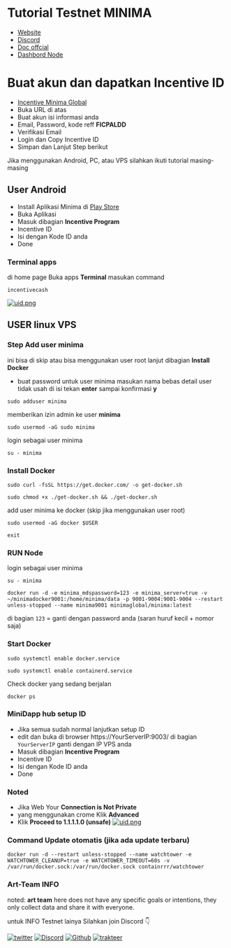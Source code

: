 # Tutorial Testnet MINIMA

- [Website](https://minima.global/)
- [Discord](https://discord.gg/minima)
- [Doc offcial](https://docs.minima.global/)
- [Dashbord Node](https://incentive.minima.global/account/register?inviteCode=FICPALDD) 



# Buat akun dan dapatkan Incentive ID
- [Incentive Minima Global](https://incentive.minima.global/account/register?inviteCode=FICPALDD)
- Buka URL di atas 
- Buat akun isi informasi anda
- Email, Password, kode reff **FICPALDD**
- Verifikasi Email 
- Login dan Copy Incentive ID 
- Simpan dan Lanjut Step berikut

Jika menggunakan Android, PC, atau VPS silahkan ikuti tutorial masing-masing

## User Android

- Install Aplikasi Minima di [Play Store](https://play.google.com/store/apps/details?id=com.minima.android&hl=en&gl=US&pli=1)
- Buka Aplikasi
- Masuk dibagian **Incentive Program**
- Incentive ID
- Isi dengan Kode ID anda
- Done


### Terminal apps 
di home page Buka apps **Terminal** masukan command
```
incentivecash
```

[![uid.png](https://i.postimg.cc/h4d2PMnp/uid.png)](https://postimg.cc/mhTYmYtH)


## USER linux VPS 

### Step Add user minima
ini bisa di skip atau bisa menggunakan user root lanjut dibagian **Install Docker**

- buat password untuk user minima masukan nama bebas detail user tidak usah di isi tekan **enter** sampai konfirmasi **y**
```
sudo adduser minima
```
memberikan izin admin ke user **minima**
```
sudo usermod -aG sudo minima
```
login sebagai user minima
```
su - minima
```

### Install Docker
```
sudo curl -fsSL https://get.docker.com/ -o get-docker.sh
```
```
sudo chmod +x ./get-docker.sh && ./get-docker.sh
```
add user minima ke docker (skip jika menggunakan user root)
```
sudo usermod -aG docker $USER
```
```
exit
```
### RUN Node
login sebagai user minima
```
su - minima
```

```
docker run -d -e minima_mdspassword=123 -e minima_server=true -v ~/minimadocker9001:/home/minima/data -p 9001-9004:9001-9004 --restart unless-stopped --name minima9001 minimaglobal/minima:latest
```
di bagian `123` = ganti dengan password anda (saran huruf kecil + nomor saja)

### Start Docker
```
sudo systemctl enable docker.service
```
```
sudo systemctl enable containerd.service
```
Check docker yang sedang berjalan
```
docker ps
```
### MiniDapp hub setup ID
- Jika semua sudah normal lanjutkan setup ID
- edit dan buka di browser https://YourServerIP:9003/
di bagian `YourServerIP` ganti dengan IP VPS anda
- Masuk dibagian **Incentive Program**
- Incentive ID
- Isi dengan Kode ID anda
- Done
### Noted
- Jika Web Your **Connection is Not Private**
-  yang menggunakan crome Klik **Advanced**
-  Klik **Proceed to 1.1.1.1.0 (unsafe)**
[![uid.png](https://i.postimg.cc/0NjMn80Z/uid.png)](https://postimg.cc/cKqL4Gj8)




### Command Update otomatis (jika ada update terbaru)
```
docker run -d --restart unless-stopped --name watchtower -e WATCHTOWER_CLEANUP=true -e WATCHTOWER_TIMEOUT=60s -v /var/run/docker.sock:/var/run/docker.sock containrrr/watchtower
```

### Art-Team INFO
noted: **art team** here does not have any specific goals or intentions, they only collect data and share it with everyone.

untuk INFO Testnet lainya Silahkan join Discord 👇

[![twitter](https://img.shields.io/badge/twitter-1DA1F2?style=for-the-badge&logo=twitter&logoColor=white)](https://twitter.com/ArtSy5team)
[![Discord](https://img.shields.io/badge/discord-7289d9?style=for-the-badge&logo=discord&logoColor=white)](https://discord.gg/EAKEdZU6c8)
[![Github](https://img.shields.io/badge/GitHub-171515?style=for-the-badge&logo=GitHub&logoColor=white)](https://github.com/Art-Sy5team)
[![trakteer](https://img.shields.io/badge/trakteer.id-e31e1e?style=for-the-badge&logo=ko-fi&logoColor=white)](https://trakteer.id/Art-Sy5team/tip)

